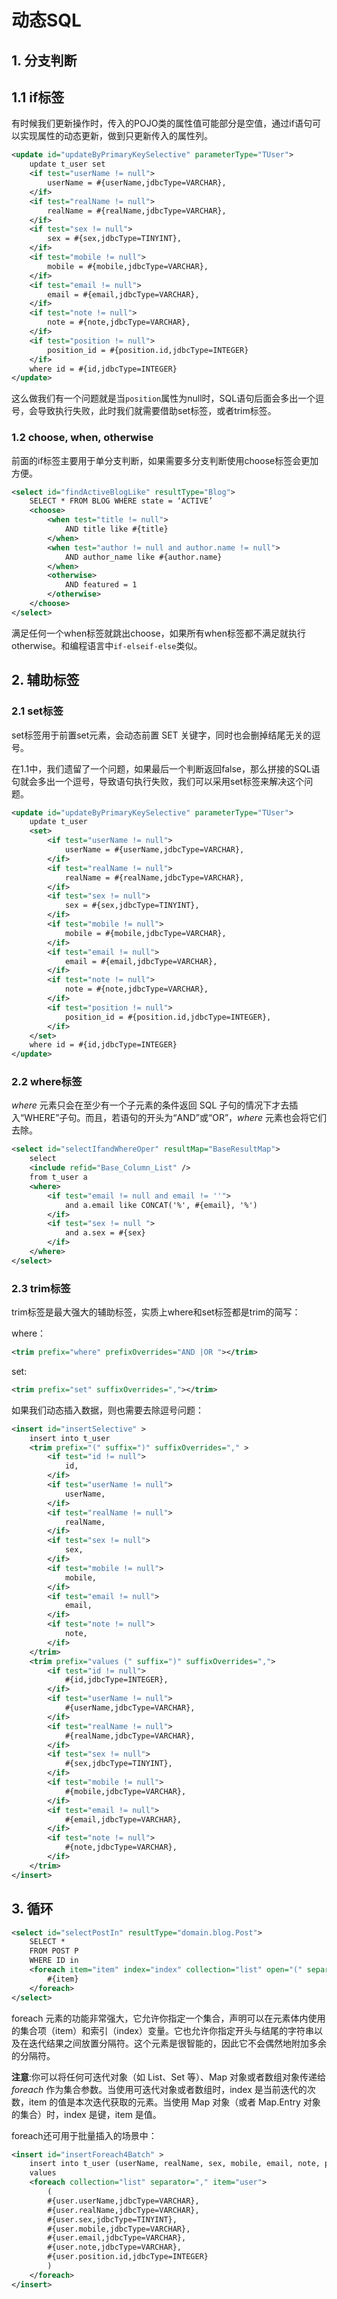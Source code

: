 # 动态SQL

## 1. 分支判断

## 1.1 if标签

有时候我们更新操作时，传入的POJO类的属性值可能部分是空值，通过if语句可以实现属性的动态更新，做到只更新传入的属性列。

```xml
<update id="updateByPrimaryKeySelective" parameterType="TUser">
	update t_user set
	<if test="userName != null">
		userName = #{userName,jdbcType=VARCHAR},
	</if>
	<if test="realName != null">
		realName = #{realName,jdbcType=VARCHAR},
	</if>
	<if test="sex != null">
		sex = #{sex,jdbcType=TINYINT},
	</if>
	<if test="mobile != null">
		mobile = #{mobile,jdbcType=VARCHAR},
	</if>
	<if test="email != null">
		email = #{email,jdbcType=VARCHAR},
	</if>
	<if test="note != null">
		note = #{note,jdbcType=VARCHAR},
	</if>
	<if test="position != null">
		position_id = #{position.id,jdbcType=INTEGER}
	</if>
	where id = #{id,jdbcType=INTEGER}
</update>
```

这么做我们有一个问题就是当`position`属性为null时，SQL语句后面会多出一个逗号，会导致执行失败，此时我们就需要借助set标签，或者trim标签。

### 1.2 choose, when, otherwise

前面的if标签主要用于单分支判断，如果需要多分支判断使用choose标签会更加方便。

```xml
<select id="findActiveBlogLike" resultType="Blog">
    SELECT * FROM BLOG WHERE state = ‘ACTIVE’
    <choose>
        <when test="title != null">
            AND title like #{title}
        </when>
        <when test="author != null and author.name != null">
            AND author_name like #{author.name}
        </when>
        <otherwise>
            AND featured = 1
        </otherwise>
    </choose>
</select>
```

满足任何一个when标签就跳出choose，如果所有when标签都不满足就执行otherwise。和编程语言中`if-elseif-else`类似。



## 2. 辅助标签

### 2.1 set标签

set标签用于前置set元素，会动态前置 SET 关键字，同时也会删掉结尾无关的逗号。

在1.1中，我们遗留了一个问题，如果最后一个判断返回false，那么拼接的SQL语句就会多出一个逗号，导致语句执行失败，我们可以采用set标签来解决这个问题。

```xml
<update id="updateByPrimaryKeySelective" parameterType="TUser">
	update t_user
	<set>
		<if test="userName != null">
			userName = #{userName,jdbcType=VARCHAR},
		</if>
		<if test="realName != null">
			realName = #{realName,jdbcType=VARCHAR},
		</if>
		<if test="sex != null">
			sex = #{sex,jdbcType=TINYINT},
		</if>
		<if test="mobile != null">
			mobile = #{mobile,jdbcType=VARCHAR},
		</if>
		<if test="email != null">
			email = #{email,jdbcType=VARCHAR},
		</if>
		<if test="note != null">
			note = #{note,jdbcType=VARCHAR},
		</if>
		<if test="position != null">
			position_id = #{position.id,jdbcType=INTEGER},
		</if>
	</set>
	where id = #{id,jdbcType=INTEGER}
</update>
```

### 2.2 where标签

*where* 元素只会在至少有一个子元素的条件返回 SQL 子句的情况下才去插入“WHERE”子句。而且，若语句的开头为“AND”或“OR”，*where* 元素也会将它们去除。

```xml
<select id="selectIfandWhereOper" resultMap="BaseResultMap">
	select
	<include refid="Base_Column_List" />
	from t_user a
	<where>
		<if test="email != null and email != ''">
			and a.email like CONCAT('%', #{email}, '%')
		</if>
		<if test="sex != null ">
			and a.sex = #{sex}
		</if>
	</where>
</select>
```



### 2.3 trim标签

trim标签是最大强大的辅助标签，实质上where和set标签都是trim的简写：

where：

```xml
<trim prefix="where" prefixOverrides="AND |OR "></trim>
```

set:

```xml
<trim prefix="set" suffixOverrides=","></trim>
```



如果我们动态插入数据，则也需要去除逗号问题：

```xml
<insert id="insertSelective" >
	insert into t_user
	<trim prefix="(" suffix=")" suffixOverrides="," >
		<if test="id != null">
			id,
		</if>
		<if test="userName != null">
			userName,
		</if>
		<if test="realName != null">
			realName,
		</if>
		<if test="sex != null">
			sex,
		</if>
		<if test="mobile != null">
			mobile,
		</if>
		<if test="email != null">
			email,
		</if>
		<if test="note != null">
			note,
		</if>
	</trim>
	<trim prefix="values (" suffix=")" suffixOverrides=",">
		<if test="id != null">
			#{id,jdbcType=INTEGER},
		</if>
		<if test="userName != null">
			#{userName,jdbcType=VARCHAR},
		</if>
		<if test="realName != null">
			#{realName,jdbcType=VARCHAR},
		</if>
		<if test="sex != null">
			#{sex,jdbcType=TINYINT},
		</if>
		<if test="mobile != null">
			#{mobile,jdbcType=VARCHAR},
		</if>
		<if test="email != null">
			#{email,jdbcType=VARCHAR},
		</if>
		<if test="note != null">
			#{note,jdbcType=VARCHAR},
		</if>
	</trim>
</insert>
```



## 3. 循环

```xml
<select id="selectPostIn" resultType="domain.blog.Post">
    SELECT *
    FROM POST P
    WHERE ID in
    <foreach item="item" index="index" collection="list" open="(" separator="," close=")">
        #{item}
    </foreach>
</select>
```

foreach 元素的功能非常强大，它允许你指定一个集合，声明可以在元素体内使用的集合项（item）和索引（index）变量。它也允许你指定开头与结尾的字符串以及在迭代结果之间放置分隔符。这个元素是很智能的，因此它不会偶然地附加多余的分隔符。

**注意**:你可以将任何可迭代对象（如 List、Set 等）、Map 对象或者数组对象传递给 *foreach* 作为集合参数。当使用可迭代对象或者数组时，index 是当前迭代的次数，item 的值是本次迭代获取的元素。当使用 Map 对象（或者 Map.Entry 对象的集合）时，index 是键，item 是值。



foreach还可用于批量插入的场景中：

```xml
<insert id="insertForeach4Batch" >
	insert into t_user (userName, realName, sex, mobile, email, note, position_id)
	values
	<foreach collection="list" separator="," item="user">
		(
		#{user.userName,jdbcType=VARCHAR},
		#{user.realName,jdbcType=VARCHAR},
		#{user.sex,jdbcType=TINYINT},
		#{user.mobile,jdbcType=VARCHAR},
		#{user.email,jdbcType=VARCHAR},
		#{user.note,jdbcType=VARCHAR},
		#{user.position.id,jdbcType=INTEGER}
		)
	</foreach>
</insert>
```

